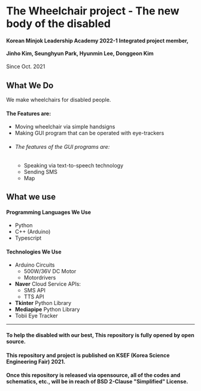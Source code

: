 # The Wheelchair project - The new body of the disabled
#### Korean Minjok Leadership Academy 2022-1 Integrated project member,<br><br> Jinho Kim, Seunghyun Park, Hyunmin Lee, Donggeon Kim <br>
Since Oct. 2021

## What We Do
We make wheelchairs for disabled people.<br>
#### The Features are: <br>
+ Moving wheelchair via simple handsigns
+ Making GUI program that can be operated with eye-trackers
+ ###### The features of the GUI programs are:
  + Speaking via text-to-speech technology
  + Sending SMS
  + Map

## What we use

#### Programming Languages We Use
+ Python
+ C++ (Arduino)
+ Typescript

#### Technologies We Use
+ Arduino Circuits
  + 500W/36V DC Motor
  + Motordrivers
+ **Naver** Cloud Service APIs:
  + SMS API
  + TTS API
+ **Tkinter** Python Library
+ **Mediapipe** Python Library
+ Tobii Eye Tracker
___

#### To help the disabled with our best, This repository is fully opened by open source.
#### This repository and project is published on KSEF (Korea Science Engineering Fair) 2021.
#### Once this repository is released via opensource, all of the codes and schematics, etc., will be in reach of BSD 2-Clause "Simplified" License.
